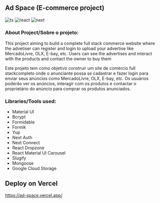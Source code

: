 ## Ad Space (E-commerce project)
<div style="display: inline">
  <img align="center" alt="ts" src="https://img.shields.io/badge/TypeScript-007ACC?style=for-the-badge&logo=typescript&logoColor=white" />
  <img align="center" alt="react" src="https://img.shields.io/badge/React-20232A?style=for-the-badge&logo=react&logoColor=61DAFB" />
  <img align="center" alt="next" src="https://img.shields.io/badge/Next-black?style=for-the-badge&logo=next.js&logoColor=white" />
</div>

### About Project/Sobre o projeto:

This project aiming to build a complete full stack commerce website where the advetiser can register and login to upload your advertise like MercadoLivre, OLX, E-bay, etc. Users can see the advertises and interact with the products and contact the owner to buy them

Este projeto tem como objetivo construir um site de comércio full stackcompleto onde o anunciante possa se cadastrar e fazer login para enviar seus anúncios como MercadoLivre, OLX, E-bay, etc. Os usuários poderão ver os anúncios, interagir com os produtos e contactar o proprietário do anúncio para comprar os produtos anunciados.

### Libraries/Tools used:

- Material UI
- Bcrypt
- Formidable
- Formik
- Yup
- Next Auth
- Next Connect
- React Dropzone
- React Material UI Carousel
- Slugify
- Mongoose
- Google Cloud Storage


## Deploy on Vercel

https://ad-space.vercel.app/
